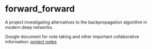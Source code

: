 # forward_forward
A project investigating alternatives to the backpropagation algorithm in modern deep networks.   

Google document for note taking and other important collaborative information:
[project notes](https://docs.google.com/document/d/1ozsmtwFX6UJwGVGyecYFS2h7BSbVfW4YFsBcdA1b8fc/edit?usp=sharing)

